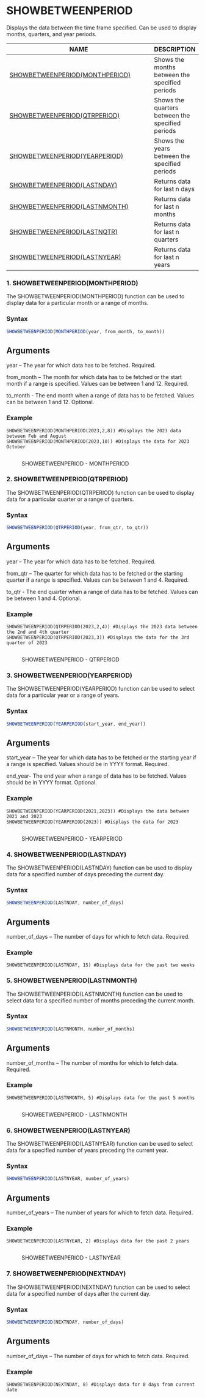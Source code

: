 # SHOWBETWEENPERIOD

Displays the data between the time frame specified. Can be used to display months, quarters, and year periods.

<table><thead><tr><th width="369">NAME</th><th>DESCRIPTION</th></tr></thead><tbody><tr><td><a href="showbetweenperiod.md#id-1.-showbetweenperiod-monthperiod">SHOWBETWEENPERIOD(MONTHPERIOD)</a></td><td>Shows the months between the specified periods</td></tr><tr><td><a href="showbetweenperiod.md#id-2.-showbetweenperiod-qtrperiod">SHOWBETWEENPERIOD(QTRPERIOD)</a></td><td>Shows the quarters between the specified periods</td></tr><tr><td><a href="showbetweenperiod.md#id-3.-showbetweenperiod-yearperiod">SHOWBETWEENPERIOD(YEARPERIOD)</a></td><td>Shows the years between the specified periods</td></tr><tr><td><a href="showbetweenperiod.md#id-4.-showbetweenperiod-lastnday">SHOWBETWEENPERIOD(LASTNDAY)</a></td><td>Returns data for last n days</td></tr><tr><td><a href="showbetweenperiod.md#id-5.-showbetweenperiod-lastnmonth">SHOWBETWEENPERIOD(LASTNMONTH)</a></td><td>Returns data for last n months</td></tr><tr><td><a href="showbetweenperiod.md#id-6.-showbetweenperiod-lastnyear">SHOWBETWEENPERIOD(LASTNQTR)</a></td><td>Returns data for last n quarters</td></tr><tr><td><a href="showbetweenperiod.md#id-7.-showbetweenperiod-nextnday">SHOWBETWEENPERIOD(LASTNYEAR)</a></td><td>Returns data for last n years</td></tr></tbody></table>

### 1. SHOWBETWEENPERIOD(MONTHPERIOD)

The SHOWBETWEENPERIOD(MONTHPERIOD) function can be used to display data for a particular month or a range of months.&#x20;

### Syntax

```javascript
SHOWBETWEENPERIOD(MONTHPERIOD(year, from_month, to_month))
```

## Arguments

year – The year for which data has to be fetched. Required.

from\_month – The month for which data has to be fetched or the start month if a range is specified. Values can be between 1 and 12. Required.

to\_month - The end month when a range of data has to be fetched. Values can be between 1 and 12. Optional.

### Example

```
SHOWBETWEENPERIOD(MONTHPERIOD(2023,2,8)) #Displays the 2023 data between Feb and August
SHOWBETWEENPERIOD(MONTHPERIOD(2023,10)) #Displays the data for 2023 October
```

<figure><img src="../../.gitbook/assets/image (407).png" alt=""><figcaption><p>SHOWBETWEENPERIOD - MONTHPERIOD</p></figcaption></figure>

### 2. SHOWBETWEENPERIOD(QTRPERIOD)

The SHOWBETWEENPERIOD(QTRPERIOD) function can be used to display data for a particular quarter or a range of quarters.&#x20;

### Syntax

```javascript
SHOWBETWEENPERIOD(QTRPERIOD(year, from_qtr, to_qtr))
```

## Arguments

year – The year for which data has to be fetched. Required.

from\_qtr – The quarter for which data has to be fetched or the starting quarter if a range is specified. Values can be between 1 and 4. Required.

to\_qtr - The end quarter when a range of data has to be fetched. Values can be between 1 and 4. Optional.

### Example

```
SHOWBETWEENPERIOD(QTRPERIOD(2023,2,4)) #Displays the 2023 data between the 2nd and 4th quarter
SHOWBETWEENPERIOD(QTRPERIOD(2023,3)) #Displays the data for the 3rd quarter of 2023
```

<figure><img src="../../.gitbook/assets/image (408).png" alt=""><figcaption><p>SHOWBETWEENPERIOD - QTRPERIOD</p></figcaption></figure>

### &#x20;3. SHOWBETWEENPERIOD(YEARPERIOD)

The SHOWBETWEENPERIOD(YEARPERIOD) function can be used to select data for a particular year or a range of years.&#x20;

### Syntax

```javascript
SHOWBETWEENPERIOD(YEARPERIOD(start_year, end_year))
```

## Arguments

start\_year – The year for which data has to be fetched or the starting year if a range is specified. Values should be in YYYY format. Required.

end\_year- The end year when a range of data has to be fetched. Values should be in YYYY format. Optional.

### Example

```
SHOWBETWEENPERIOD(YEARPERIOD(2021,2023)) #Displays the data between 2021 and 2023
SHOWBETWEENPERIOD(YEARPERIOD(2023)) #Displays the data for 2023
```

<figure><img src="../../.gitbook/assets/image (409).png" alt=""><figcaption><p>SHOWBETWEENPERIOD - YEARPERIOD</p></figcaption></figure>

### 4. SHOWBETWEENPERIOD(LASTNDAY)

The SHOWBETWEENPERIOD(LASTNDAY) function can be used to display data for a specified number of days preceding the current day.

### Syntax

```javascript
SHOWBETWEENPERIOD(LASTNDAY, number_of_days)
```

## Arguments

number\_of\_days – The number of days for which to fetch data. Required.

### Example

```
SHOWBETWEENPERIOD(LASTNDAY, 15) #Displays data for the past two weeks
```

### 5. SHOWBETWEENPERIOD(LASTNMONTH)

The SHOWBETWEENPERIOD(LASTNMONTH) function can be used to select data for a specified number of months preceding the current month.

### Syntax

```javascript
SHOWBETWEENPERIOD(LASTNMONTH, number_of_months)
```

## Arguments

number\_of\_months – The number of months for which to fetch data. Required.

### Example

```
SHOWBETWEENPERIOD(LASTNMONTH, 5) #Displays data for the past 5 months
```

<figure><img src="../../.gitbook/assets/image (410).png" alt=""><figcaption><p>SHOWBETWEENPERIOD - LASTNMONTH</p></figcaption></figure>

### 6. SHOWBETWEENPERIOD(LASTNYEAR)

The SHOWBETWEENPERIOD(LASTNYEAR) function can be used to select data for a specified number of years preceding the current year.

### Syntax

```javascript
SHOWBETWEENPERIOD(LASTNYEAR, number_of_years)
```

## Arguments

number\_of\_years – The number of years for which to fetch data. Required.

### Example

```
SHOWBETWEENPERIOD(LASTNYEAR, 2) #Displays data for the past 2 years
```

<figure><img src="../../.gitbook/assets/image (412).png" alt=""><figcaption><p>SHOWBETWEENPERIOD - LASTNYEAR</p></figcaption></figure>

### 7. SHOWBETWEENPERIOD(NEXTNDAY)

The SHOWBETWEENPERIOD(NEXTNDAY) function can be used to select data for a specified number of days after the current day.

### Syntax

```javascript
SHOWBETWEENPERIOD(NEXTNDAY, number_of_days)
```

## Arguments

number\_of\_days – The number of days for which to fetch data. Required.

### Example

```
SHOWBETWEENPERIOD(NEXTNDAY, 8) #Displays data for 8 days from current date
```
